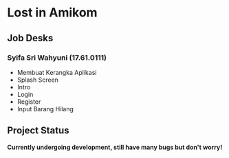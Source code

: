 # Lost in Amikom

## Job Desks
### Syifa Sri Wahyuni (17.61.0111)
- Membuat Kerangka Aplikasi
- Splash Screen
- Intro
- Login
- Register
- Input Barang Hilang

## Project Status
**Currently undergoing development, still have many bugs but don't worry!**